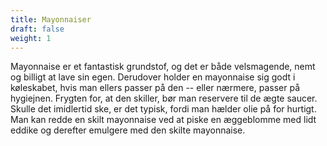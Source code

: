 ```yaml
---
title: Mayonnaiser
draft: false
weight: 1
---
```

Mayonnaise er et fantastisk grundstof, og det er både velsmagende, nemt
og billigt at lave sin egen. Derudover holder en mayonnaise sig godt i
køleskabet, hvis man ellers passer på den -- eller nærmere, passer på
hygiejnen.
Frygten for, at den skiller, bør man reservere til de ægte saucer.
Skulle det imidlertid ske, er det typisk, fordi man hælder olie på for
hurtigt. Man kan redde en skilt mayonnaise ved at piske en æggeblomme
med lidt eddike og derefter emulgere med den skilte mayonnaise.
